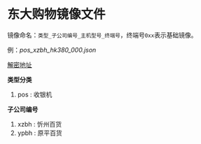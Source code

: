 # 东大购物镜像文件

镜像命名：`类型_子公司编号_主机型号_终端号`，终端号`0xx`表示基础镜像。

例：*pos_xzbh_hk380_000.json*

[解密地址](http://tool.chinaz.com/tools/textencrypt.aspx)

**类型分类**

1. pos : 收银机

**子公司编号**

1. xzbh : 忻州百货
2. ypbh : 原平百货

